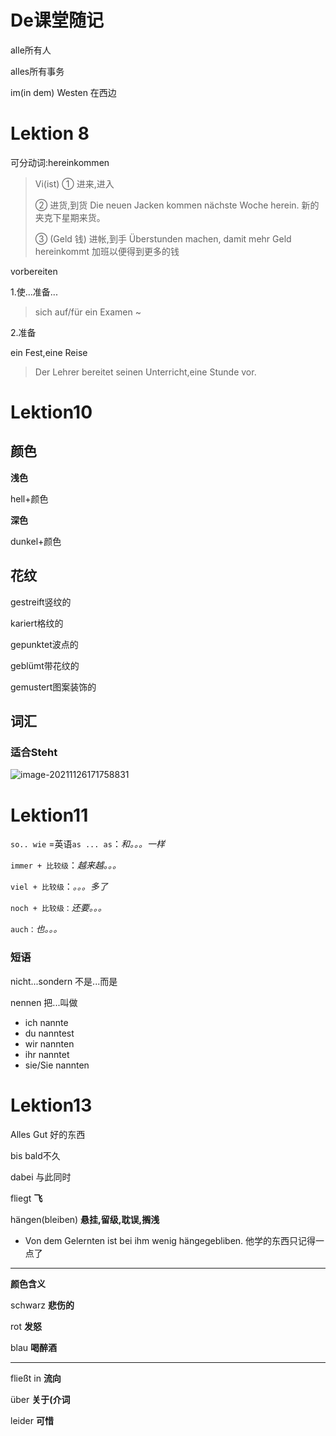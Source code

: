 # De课堂随记

alle所有人

alles所有事务



im(in dem) Westen 在西边





# Lektion 8

可分动词:hereinkommen

> Vi(ist)
> ① 进来,进入
>
> ② 进货,到货
> Die neuen Jacken kommen nächste Woche herein.
> 新的夹克下星期来货。
>
> ③ (Geld 钱) 进帐,到手
> Überstunden machen, damit mehr Geld hereinkommt
> 加班以便得到更多的钱

vorbereiten 

1.使...准备...

> sich auf/für ein Examen ~

2.准备

ein Fest,eine Reise

> Der Lehrer bereitet seinen Unterricht,eine Stunde vor.

# Lektion10

## 颜色

**浅色**

hell+颜色

**深色**

dunkel+颜色

## 花纹

gestreift竖纹的

kariert格纹的

gepunktet波点的

geblümt带花纹的

gemustert图案装饰的



## 词汇

### 适合Steht

![image-20211126171758831](https://gitee.com/yonaspigeon/giteepicstore/raw/master/img/202201111049607.png)



# Lektion11

`so.. wie` =英语`as ... as`：*和。。。一样*

`immer + 比较级`：*越来越。。。*

`viel + 比较级`：*。。。多了*

`noch + 比较级：`*还要。。。*

`auch：`*也。。。*



### 短语

nicht...sondern 不是...而是

nennen 把...叫做

- ich nannte 
- du nanntest 
- wir nannten
- ihr nanntet
- sie/Sie nannten

# Lektion13

Alles Gut 好的东西

bis bald不久

dabei 与此同时

fliegt **飞**

hängen(bleiben) **悬挂,留级,耽误,搁浅**

- Von dem Gelernten ist bei ihm wenig hängegebliben. 他学的东西只记得一点了

---------------

**颜色含义**

schwarz **悲伤的**

rot **发怒**

blau **喝醉酒**

-------------------

fließt in **流向**

über **关于(介词**

leider **可惜**

